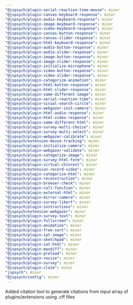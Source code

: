 ```yaml
---
"@jspsych/plugin-serial-reaction-time-mouse": minor
"@jspsych/plugin-canvas-keyboard-response": minor
"@jspsych/plugin-audio-keyboard-response": minor
"@jspsych/plugin-image-keyboard-response": minor
"@jspsych/plugin-video-keyboard-response": minor
"@jspsych/plugin-canvas-button-response": minor
"@jspsych/plugin-canvas-slider-response": minor
"@jspsych/plugin-html-keyboard-response": minor
"@jspsych/plugin-audio-button-response": minor
"@jspsych/plugin-audio-slider-response": minor
"@jspsych/plugin-image-button-response": minor
"@jspsych/plugin-image-slider-response": minor
"@jspsych/plugin-initialize-microphone": minor
"@jspsych/plugin-video-button-response": minor
"@jspsych/plugin-video-slider-response": minor
"@jspsych/plugin-categorize-animation": minor
"@jspsych/plugin-html-button-response": minor
"@jspsych/plugin-html-slider-response": minor
"@jspsych/plugin-same-different-image": minor
"@jspsych/plugin-serial-reaction-time": minor
"@jspsych/plugin-visual-search-circle": minor
"@jspsych/plugin-webgazer-init-camera": minor
"@jspsych/plugin-html-audio-response": minor
"@jspsych/plugin-html-video-response": minor
"@jspsych/plugin-same-different-html": minor
"@jspsych/plugin-survey-multi-choice": minor
"@jspsych/plugin-survey-multi-select": minor
"@jspsych/plugin-webgazer-calibrate": minor
"@jspsych/extension-mouse-tracking": minor
"@jspsych/plugin-initialize-camera": minor
"@jspsych/plugin-webgazer-validate": minor
"@jspsych/plugin-categorize-image": minor
"@jspsych/plugin-survey-html-form": minor
"@jspsych/plugin-virtual-chinrest": minor
"@jspsych/extension-record-video": minor
"@jspsych/plugin-categorize-html": minor
"@jspsych/plugin-reconstruction": minor
"@jspsych/plugin-browser-check": minor
"@jspsych/plugin-call-function": minor
"@jspsych/plugin-external-html": minor
"@jspsych/plugin-mirror-camera": minor
"@jspsych/plugin-survey-likert": minor
"@jspsych/plugin-instructions": minor
"@jspsych/extension-webgazer": minor
"@jspsych/plugin-survey-text": minor
"@jspsych/plugin-fullscreen": minor
"@jspsych/plugin-animation": minor
"@jspsych/plugin-free-sort": minor
"@jspsych/plugin-iat-image": minor
"@jspsych/plugin-sketchpad": minor
"@jspsych/plugin-iat-html": minor
"@jspsych/plugin-maxdiff": minor
"@jspsych/plugin-preload": minor
"@jspsych/plugin-resize": minor
"@jspsych/plugin-survey": minor
"@jspsych/plugin-cloze": minor
"jspsych": minor
"@jspsych/config": minor
---
```


Added citation tool to generate citations from input array of plugins/extensions using .cff files
